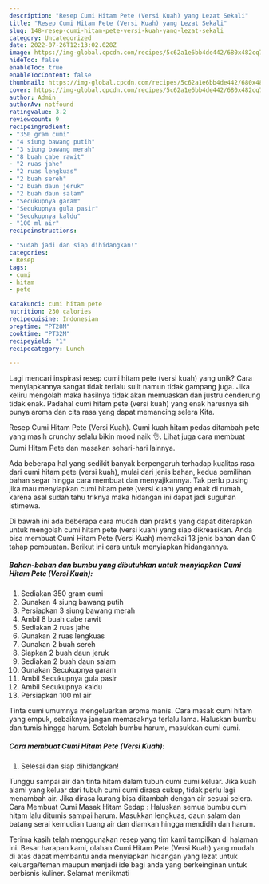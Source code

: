 ```yaml
---
description: "Resep Cumi Hitam Pete (Versi Kuah) yang Lezat Sekali"
title: "Resep Cumi Hitam Pete (Versi Kuah) yang Lezat Sekali"
slug: 148-resep-cumi-hitam-pete-versi-kuah-yang-lezat-sekali
category: Uncategorized
date: 2022-07-26T12:13:02.028Z
image: https://img-global.cpcdn.com/recipes/5c62a1e6bb4de442/680x482cq70/cumi-hitam-pete-versi-kuah-foto-resep-utama.jpg
hideToc: false
enableToc: true
enableTocContent: false
thumbnail: https://img-global.cpcdn.com/recipes/5c62a1e6bb4de442/680x482cq70/cumi-hitam-pete-versi-kuah-foto-resep-utama.jpg
cover: https://img-global.cpcdn.com/recipes/5c62a1e6bb4de442/680x482cq70/cumi-hitam-pete-versi-kuah-foto-resep-utama.jpg
author: Admin
authorAv: notfound
ratingvalue: 3.2
reviewcount: 9
recipeingredient:
- "350 gram cumi"
- "4 siung bawang putih"
- "3 siung bawang merah"
- "8 buah cabe rawit"
- "2 ruas jahe"
- "2 ruas lengkuas"
- "2 buah sereh"
- "2 buah daun jeruk"
- "2 buah daun salam"
- "Secukupnya garam"
- "Secukupnya gula pasir"
- "Secukupnya kaldu"
- "100 ml air"
recipeinstructions:

- "Sudah jadi dan siap dihidangkan!"
categories:
- Resep
tags:
- cumi
- hitam
- pete

katakunci: cumi hitam pete 
nutrition: 230 calories
recipecuisine: Indonesian
preptime: "PT28M"
cooktime: "PT32M"
recipeyield: "1"
recipecategory: Lunch

---
```





Lagi mencari inspirasi resep cumi hitam pete (versi kuah) yang unik? Cara menyiapkannya sangat tidak terlalu sulit namun tidak gampang juga. Jika keliru mengolah maka hasilnya tidak akan memuaskan dan justru cenderung tidak enak. Padahal cumi hitam pete (versi kuah) yang enak harusnya sih punya aroma dan cita rasa yang dapat memancing selera Kita.





Resep Cumi Hitam Pete (Versi Kuah). Cumi kuah hitam pedas ditambah pete yang masih crunchy selalu bikin mood naik 👌. Lihat juga cara membuat Cumi Hitam Pete dan masakan sehari-hari lainnya.

Ada beberapa hal yang sedikit banyak berpengaruh terhadap kualitas rasa dari cumi hitam pete (versi kuah), mulai dari jenis bahan, kedua pemilihan bahan segar hingga cara membuat dan menyajikannya. Tak perlu pusing jika mau menyiapkan cumi hitam pete (versi kuah) yang enak di rumah, karena asal sudah tahu triknya maka hidangan ini dapat jadi suguhan istimewa.






Di bawah ini ada beberapa cara mudah dan praktis yang dapat diterapkan untuk mengolah cumi hitam pete (versi kuah) yang siap dikreasikan. Anda bisa membuat Cumi Hitam Pete (Versi Kuah) memakai 13 jenis bahan dan 0 tahap pembuatan. Berikut ini cara untuk menyiapkan hidangannya.

<!--inarticleads1-->

##### Bahan-bahan dan bumbu yang dibutuhkan untuk menyiapkan Cumi Hitam Pete (Versi Kuah):

1. Sediakan 350 gram cumi
1. Gunakan 4 siung bawang putih
1. Persiapkan 3 siung bawang merah
1. Ambil 8 buah cabe rawit
1. Sediakan 2 ruas jahe
1. Gunakan 2 ruas lengkuas
1. Gunakan 2 buah sereh
1. Siapkan 2 buah daun jeruk
1. Sediakan 2 buah daun salam
1. Gunakan Secukupnya garam
1. Ambil Secukupnya gula pasir
1. Ambil Secukupnya kaldu
1. Persiapkan 100 ml air


Tinta cumi umumnya mengeluarkan aroma manis. Cara masak cumi hitam yang empuk, sebaiknya jangan memasaknya terlalu lama. Haluskan bumbu dan tumis hingga harum. Setelah bumbu harum, masukkan cumi cumi. 

<!--inarticleads2-->

##### Cara membuat Cumi Hitam Pete (Versi Kuah):


1. Selesai dan siap dihidangkan!

Tunggu sampai air dan tinta hitam dalam tubuh cumi cumi keluar. Jika kuah alami yang keluar dari tubuh cumi cumi dirasa cukup, tidak perlu lagi menambah air. Jika dirasa kurang bisa ditambah dengan air sesuai selera. Cara Membuat Cumi Masak Hitam Sedap : Haluskan semua bumbu cumi hitam lalu ditumis sampai harum. Masukkan lengkuas, daun salam dan batang serai kemudian tuang air dan diamkan hingga mendidih dan harum. 

Terima kasih telah menggunakan resep yang tim kami tampilkan di halaman ini. Besar harapan kami, olahan Cumi Hitam Pete (Versi Kuah) yang mudah di atas dapat membantu anda menyiapkan hidangan yang lezat untuk keluarga/teman maupun menjadi ide bagi anda yang berkeinginan untuk berbisnis kuliner. Selamat menikmati
